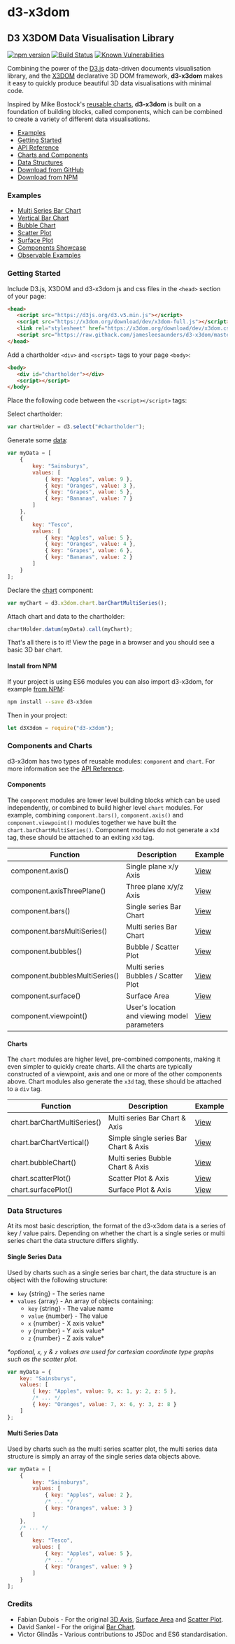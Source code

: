 # d3-x3dom
## D3 X3DOM Data Visualisation Library

[![npm version](https://badge.fury.io/js/d3-x3dom.svg)](https://badge.fury.io/js/d3-x3dom)
[![Build Status](https://travis-ci.org/jamesleesaunders/d3-x3dom.svg?branch=master)](https://travis-ci.org/jamesleesaunders/d3-x3dom)
[![Known Vulnerabilities](https://snyk.io/test/github/jamesleesaunders/d3-x3dom/badge.svg?targetFile=package.json)](https://snyk.io/test/github/jamesleesaunders/d3-x3dom?targetFile=package.json)

Combining the power of the [D3.js](http://www.d3js.org/) data-driven documents visualisation library, and the [X3DOM](https://github.com/x3dom/x3dom) declarative 3D DOM framework, **d3-x3dom** makes it easy to quickly produce beautiful 3D data visualisations with minimal code.

Inspired by Mike Bostock's [reusable charts](http://bost.ocks.org/mike/chart/), **d3-x3dom** is built on a foundation of building blocks, called components, which can be combined to create a variety of different data visualisations.

* [Examples](#examples)
* [Getting Started](#getting-started)
* [API Reference](https://jamesleesaunders.github.io/d3-x3dom/)
* [Charts and Components](#components-and-charts)
* [Data Structures](#data-structures)
* [Download from GitHub](https://github.com/jamesleesaunders/d3-x3dom)
* [Download from NPM](https://github.com/jamesleesaunders/d3-x3dom)

### Examples

* [Multi Series Bar Chart](https://raw.githack.com/jamesleesaunders/d3-x3dom/master/examples/BarChartMultiSeries.html)
* [Vertical Bar Chart](https://raw.githack.com/jamesleesaunders/d3-x3dom/master/examples/BarChartVertical.html)
* [Bubble Chart](https://raw.githack.com/jamesleesaunders/d3-x3dom/master/examples/BubbleChart.html)
* [Scatter Plot](https://raw.githack.com/jamesleesaunders/d3-x3dom/master/examples/ScatterPlot.html)
* [Surface Plot](https://raw.githack.com/jamesleesaunders/d3-x3dom/master/examples/SurfacePlot.html)
* [Components Showcase](https://raw.githack.com/jamesleesaunders/d3-x3dom/master/examples/Components.html)
* [Observable Examples](https://beta.observablehq.com/collection/@jamesleesaunders/d3-x3dom)

### Getting Started

Include D3.js, X3DOM and d3-x3dom js and css files in the `<head>` section of your page:

```html
<head>
   <script src="https://d3js.org/d3.v5.min.js"></script>   
   <script src="https://x3dom.org/download/dev/x3dom-full.js"></script>
   <link rel="stylesheet" href="https://x3dom.org/download/dev/x3dom.css" />
   <script src="https://raw.githack.com/jamesleesaunders/d3-x3dom/master/build/d3-x3dom.js"></script>
</head>
```

Add a chartholder `<div>` and `<script>` tags to your page `<body>`:

```html
<body>
   <div id="chartholder"></div>
   <script></script>
</body>
```

Place the following code between the `<script></script>` tags:

Select chartholder:

```javascript
var chartHolder = d3.select("#chartholder");
```

Generate some [data](#data-structure):

```javascript
var myData = [
	{
		key: "Sainsburys",
		values: [
			{ key: "Apples", value: 9 },
			{ key: "Oranges", value: 3 },
			{ key: "Grapes", value: 5 },
			{ key: "Bananas", value: 7 }
		]
	},
	{
		key: "Tesco",
		values: [
			{ key: "Apples", value: 5 },
			{ key: "Oranges", value: 4 },
			{ key: "Grapes", value: 6 },
			{ key: "Bananas", value: 2 }
		]
	}
];
```

Declare the [chart](#components-and-charts) component:

```javascript
var myChart = d3.x3dom.chart.barChartMultiSeries();
```

Attach chart and data to the chartholder:

```javascript
chartHolder.datum(myData).call(myChart);
```

That's all there is to it! View the page in a browser and you should see a basic 3D bar chart.

#### Install from NPM

If your project is using ES6 modules you can also import d3-x3dom, for example [from NPM](https://www.npmjs.com/package/d3-x3dom):

```bash
npm install --save d3-x3dom
```

Then in your project:

```javascript
let d3X3dom = require("d3-x3dom");
```

### Components and Charts

d3-x3dom has two types of reusable modules: `component` and `chart`. For more information see the [API Reference](https://jamesleesaunders.github.io/d3-x3dom/).

#### Components

The `component` modules are lower level building blocks which can be used independently, or combined to build higher level `chart` modules. 
For example, combining `component.bars()`, `component.axis()` and `component.viewpoint()` modules together we have built the `chart.barChartMultiSeries()`.
Component modules do not generate a `x3d` tag, these should be attached to an exiting `x3d` tag.

| Function                       | Description                                  | Example     
| ------------------------------ | -------------------------------------------- | ------- 
| component.axis()               | Single plane x/y Axis                        | [View](https://raw.githack.com/jamesleesaunders/d3-x3dom/master/examples/Components.html)
| component.axisThreePlane()     | Three plane x/y/z Axis                       | [View](https://raw.githack.com/jamesleesaunders/d3-x3dom/master/examples/Components.html)
| component.bars()               | Single series Bar Chart                      | [View](https://raw.githack.com/jamesleesaunders/d3-x3dom/master/examples/Components.html)
| component.barsMultiSeries()    | Multi series Bar Chart                       | [View](https://raw.githack.com/jamesleesaunders/d3-x3dom/master/examples/Components.html)
| component.bubbles()            | Bubble / Scatter Plot                        | [View](https://raw.githack.com/jamesleesaunders/d3-x3dom/master/examples/Components.html)
| component.bubblesMultiSeries() | Multi series Bubbles / Scatter Plot          | [View](https://raw.githack.com/jamesleesaunders/d3-x3dom/master/examples/Components.html)
| component.surface()            | Surface Area                                 | [View](https://raw.githack.com/jamesleesaunders/d3-x3dom/master/examples/Components.html)
| component.viewpoint()          | User's location and viewing model parameters | [View](https://raw.githack.com/jamesleesaunders/d3-x3dom/master/examples/Components.html)

#### Charts

The `chart` modules are higher level, pre-combined components, making it even simpler to quickly create charts. 
All the charts are typically constructed of a viewpoint, axis and one or more of the other components above. 
Chart modules also generate the `x3d` tag, these should be attached to a `div` tag.

| Function                       | Description                                  | Example 
| ------------------------------ | -------------------------------------------- | ------- 
| chart.barChartMultiSeries()    | Multi series Bar Chart & Axis                | [View](https://raw.githack.com/jamesleesaunders/d3-x3dom/master/examples/BarChartMultiSeries.html)
| chart.barChartVertical()       | Simple single series Bar Chart & Axis        | [View](https://raw.githack.com/jamesleesaunders/d3-x3dom/master/examples/BarChartVertical.html)
| chart.bubbleChart()            | Multi series Bubble Chart & Axis             | [View](https://raw.githack.com/jamesleesaunders/d3-x3dom/master/examples/BubbleChart.html)
| chart.scatterPlot()            | Scatter Plot & Axis                          | [View](https://raw.githack.com/jamesleesaunders/d3-x3dom/master/examples/ScatterPlot.html)
| chart.surfacePlot()            | Surface Plot & Axis                          | [View](https://raw.githack.com/jamesleesaunders/d3-x3dom/master/examples/SurfacePlot.html)

### Data Structures

At its most basic description, the format of the d3-x3dom data is a series of key / value pairs. Depending on whether the chart is a single series or multi series chart the data structure differs slightly.

#### Single Series Data

Used by charts such as a single series bar chart, the data structure is an object with the following structure:
* `key` {string} - The series name
* `values` {array} - An array of objects containing:
  * `key` {string} - The value name
  * `value` {number} - The value
  * `x` {number} - X axis value\*
  * `y` {number} - Y axis value\*
  * `z` {number} - Z axis value\*
	
_\*optional, `x`, `y` & `z` values are used for cartesian coordinate type graphs such as the scatter plot._

```javascript
var myData = {
	key: "Sainsburys",
	values: [
		{ key: "Apples", value: 9, x: 1, y: 2, z: 5 },
		/* ... */
		{ key: "Oranges", value: 7, x: 6, y: 3, z: 8 }
	]
};
```

#### Multi Series Data

Used by charts such as the multi series scatter plot, the multi series data structure is simply an array of the single series data objects above.

```javascript
var myData = [
	{
		key: "Sainsburys",
		values: [
			{ key: "Apples", value: 2 },
			/* ... */
			{ key: "Oranges", value: 3 }
		]
	},
	/* ... */
	{
		key: "Tesco",
		values: [
			{ key: "Apples", value: 5 },
			/* ... */
			{ key: "Oranges", value: 9 }
		]
	}
];
```

### Credits

* Fabian Dubois - For the original [3D Axis](http://bl.ocks.org/fabid/61cbfe14de686cc25c47/), [Surface Area](https://github.com/fabid/d3-x3dom-shape) and [Scatter Plot](http://bl.ocks.org/fabid/acb5dc4961ffa741b52b).
* David Sankel - For the original [Bar Chart](http://bl.ocks.org/camio/5087116).
* Victor Glindås - Various contributions to JSDoc and ES6 standardisation.
